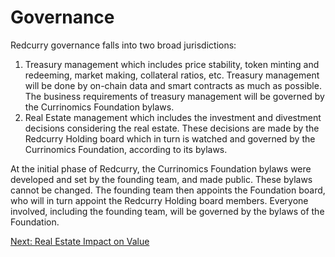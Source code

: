 # Governance
Redcurry governance falls into two broad jurisdictions:
 
1. Treasury management which includes price stability, token minting and redeeming, market making, collateral ratios, etc. Treasury management will be done by on-chain data and smart contracts as much as possible. The business requirements of treasury management will be governed by the Currinomics Foundation bylaws.
2. Real Estate management which includes the investment and divestment decisions considering the real estate. These decisions are made by the Redcurry Holding board which in turn is watched and governed by the Currinomics Foundation, according to its bylaws.

At the initial phase of Redcurry, the Currinomics Foundation bylaws were developed and set by the founding team, and made public. These bylaws cannot be changed. The founding team then appoints the Foundation board, who will in turn appoint the Redcurry Holding board members. Everyone involved, including the founding team, will be governed by the bylaws of the Foundation.

[Next: Real Estate Impact on Value](/asset/tokenomics/reActions.md)
